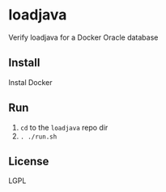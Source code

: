 loadjava
========

Verify loadjava for a Docker Oracle database

Install
-------
Instal Docker

Run
---
1. `cd` to the `loadjava` repo dir
1. `. ./run.sh`

License
-------
LGPL
